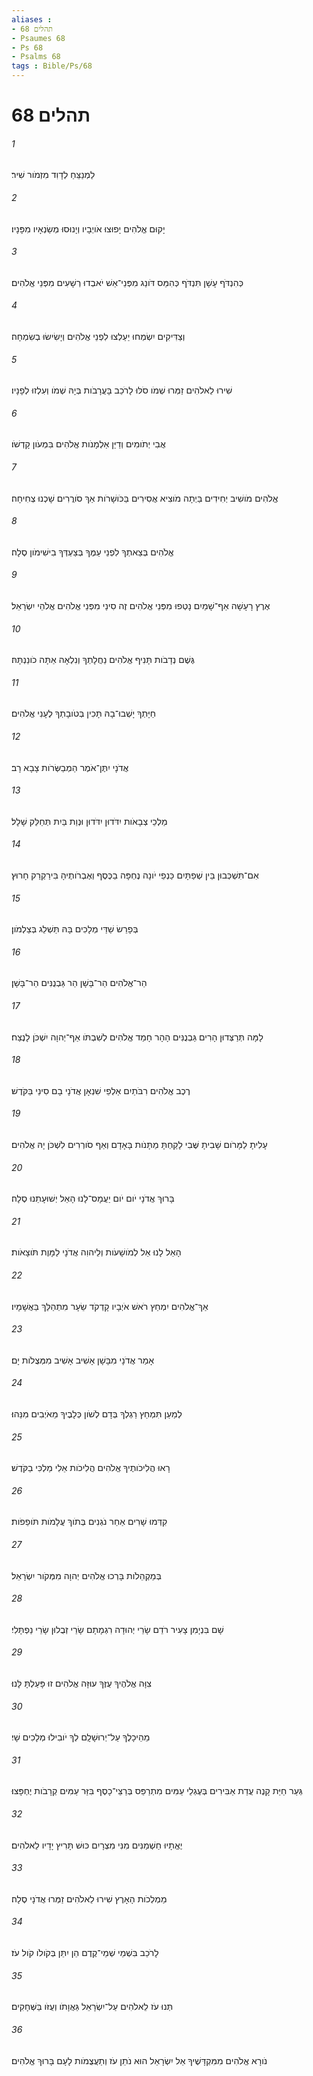 ```yaml
---
aliases : 
- תהלים 68
- Psaumes 68
- Ps 68
- Psalms 68
tags : Bible/Ps/68
---
```


# תהלים 68

###### 1
לַמְנַצֵּחַ לְדָוִד מִזְמֹור שִׁיר׃
###### 2
יָקוּם אֱלֹהִים יָפוּצוּ אֹויְבָיו וְיָנוּסוּ מְשַׂנְאָיו מִפָּנָיו׃
###### 3
כְּהִנְדֹּף עָשָׁן תִּנְדֹּף כְּהִמֵּס דֹּונַג מִפְּנֵי־אֵשׁ יֹאבְדוּ רְשָׁעִים מִפְּנֵי אֱלֹהִים׃
###### 4
וְצַדִּיקִים יִשְׂמְחוּ יַעַלְצוּ לִפְנֵי אֱלֹהִים וְיָשִׂישׂוּ בְשִׂמְחָה׃
###### 5
שִׁירוּ לֵאלֹהִים זַמְּרוּ שְׁמֹו סֹלּוּ לָרֹכֵב בָּעֲרָבֹות בְּיָהּ שְׁמֹו וְעִלְזוּ לְפָנָיו׃
###### 6
אֲבִי יְתֹומִים וְדַיַּן אַלְמָנֹות אֱלֹהִים בִּמְעֹון קָדְשֹׁו׃
###### 7
אֱלֹהִים מֹושִׁיב יְחִידִים בַּיְתָה מֹוצִיא אֲסִירִים בַּכֹּושָׁרֹות אַךְ סֹורֲרִים שָׁכְנוּ צְחִיחָה׃
###### 8
אֱלֹהִים בְּצֵאתְךָ לִפְנֵי עַמֶּךָ בְּצַעְדְּךָ בִישִׁימֹון סֶלָה׃
###### 9
אֶרֶץ רָעָשָׁה אַף־שָׁמַיִם נָטְפוּ מִפְּנֵי אֱלֹהִים זֶה סִינַי מִפְּנֵי אֱלֹהִים אֱלֹהֵי יִשְׂרָאֵל׃
###### 10
גֶּשֶׁם נְדָבֹות תָּנִיף אֱלֹהִים נַחֲלָתְךָ וְנִלְאָה אַתָּה כֹונַנְתָּהּ׃
###### 11
חַיָּתְךָ יָשְׁבוּ־בָהּ תָּכִין בְּטֹובָתְךָ לֶעָנִי אֱלֹהִים׃
###### 12
אֲדֹנָי יִתֶּן־אֹמֶר הַמְבַשְּׂרֹות צָבָא רָב׃
###### 13
מַלְכֵי צְבָאֹות יִדֹּדוּן יִדֹּדוּן וּנְוַת בַּיִת תְּחַלֵּק שָׁלָל׃
###### 14
אִם־תִּשְׁכְּבוּן בֵּין שְׁפַתָּיִם כַּנְפֵי יֹונָה נֶחְפָּה בַכֶּסֶף וְאֶבְרֹותֶיהָ בִּירַקְרַק חָרוּץ׃
###### 15
בְּפָרֵשׂ שַׁדַּי מְלָכִים בָּהּ תַּשְׁלֵג בְּצַלְמֹון׃
###### 16
הַר־אֱלֹהִים הַר־בָּשָׁן הַר גַּבְנֻנִּים הַר־בָּשָׁן׃
###### 17
לָמָּה תְּרַצְּדוּן הָרִים גַּבְנֻנִּים הָהָר חָמַד אֱלֹהִים לְשִׁבְתֹּו אַף־יְהוָה יִשְׁכֹּן לָנֶצַח׃
###### 18
רֶכֶב אֱלֹהִים רִבֹּתַיִם אַלְפֵי שִׁנְאָן אֲדֹנָי בָם סִינַי בַּקֹּדֶשׁ׃
###### 19
עָלִיתָ לַמָּרֹום שָׁבִיתָ שֶּׁבִי לָקַחְתָּ מַתָּנֹות בָּאָדָם וְאַף סֹורְרִים לִשְׁכֹּן יָהּ אֱלֹהִים׃
###### 20
בָּרוּךְ אֲדֹנָי יֹום יֹום יַעֲמָס־לָנוּ הָאֵל יְשׁוּעָתֵנוּ סֶלָה׃
###### 21
הָאֵל לָנוּ אֵל לְמֹושָׁעֹות וְלֵיהוִה אֲדֹנָי לַמָּוֶת תֹּוצָאֹות׃
###### 22
אַךְ־אֱלֹהִים יִמְחַץ רֹאשׁ אֹיְבָיו קָדְקֹד שֵׂעָר מִתְהַלֵּךְ בַּאֲשָׁמָיו׃
###### 23
אָמַר אֲדֹנָי מִבָּשָׁן אָשִׁיב אָשִׁיב מִמְּצֻלֹות יָם׃
###### 24
לְמַעַן תִּמְחַץ רַגְלְךָ בְּדָם לְשֹׁון כְּלָבֶיךָ מֵאֹיְבִים מִנֵּהוּ׃
###### 25
רָאוּ הֲלִיכֹותֶיךָ אֱלֹהִים הֲלִיכֹות אֵלִי מַלְכִּי בַקֹּדֶשׁ׃
###### 26
קִדְּמוּ שָׁרִים אַחַר נֹגְנִים בְּתֹוךְ עֲלָמֹות תֹּופֵפֹות׃
###### 27
בְּמַקְהֵלֹות בָּרְכוּ אֱלֹהִים יְהוָה מִמְּקֹור יִשְׂרָאֵל׃
###### 28
שָׁם בִּנְיָמִן צָעִיר רֹדֵם שָׂרֵי יְהוּדָה רִגְמָתָם שָׂרֵי זְבֻלוּן שָׂרֵי נַפְתָּלִי׃
###### 29
צִוָּה אֱלֹהֶיךָ עֻזֶּךָ עוּזָּה אֱלֹהִים זוּ פָּעַלְתָּ לָּנוּ׃
###### 30
מֵהֵיכָלֶךָ עַל־יְרוּשָׁלִָם לְךָ יֹובִילוּ מְלָכִים שָׁי׃
###### 31
גְּעַר חַיַּת קָנֶה עֲדַת אַבִּירִים בְּעֶגְלֵי עַמִּים מִתְרַפֵּס בְּרַצֵּי־כָסֶף בִּזַּר עַמִּים קְרָבֹות יֶחְפָּצוּ׃
###### 32
יֶאֱתָיוּ חַשְׁמַנִּים מִנִּי מִצְרָיִם כּוּשׁ תָּרִיץ יָדָיו לֵאלֹהִים׃
###### 33
מַמְלְכֹות הָאָרֶץ שִׁירוּ לֵאלֹהִים זַמְּרוּ אֲדֹנָי סֶלָה׃
###### 34
לָרֹכֵב בִּשְׁמֵי שְׁמֵי־קֶדֶם הֵן יִתֵּן בְּקֹולֹו קֹול עֹז׃
###### 35
תְּנוּ עֹז לֵאלֹהִים עַל־יִשְׂרָאֵל גַּאֲוָתֹו וְעֻזֹּו בַּשְּׁחָקִים׃
###### 36
נֹורָא אֱלֹהִים מִמִּקְדָּשֶׁיךָ אֵל יִשְׂרָאֵל הוּא נֹתֵן עֹז וְתַעֲצֻמֹות לָעָם בָּרוּךְ אֱלֹהִים׃
